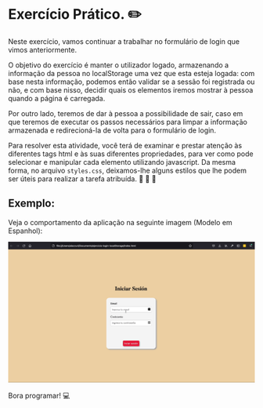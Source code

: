 # Exercício Prático. ✏️

Neste exercício, vamos continuar a trabalhar no formulário de login que vimos anteriormente.

O objetivo do exercício é manter o utilizador logado, armazenando a informação da pessoa no localStorage uma vez que esta esteja logada: com base nesta informação, podemos então validar se a sessão foi registrada ou não, e com base nisso, decidir quais os elementos iremos mostrar à pessoa quando a página é carregada.

Por outro lado, teremos de dar à pessoa a possibilidade de sair, caso em que teremos de executar os passos necessários para limpar a informação armazenada e redirecioná-la de volta para o formulário de login.

Para resolver esta atividade, você terá de examinar e prestar atenção às diferentes tags html e às suas diferentes propriedades, para ver como pode selecionar e manipular cada elemento utilizando javascript. Da mesma forma, no arquivo ```styles.css```, deixamos-lhe alguns estilos que lhe podem ser úteis para realizar a tarefa atribuída. 👀 👀 👀

## Exemplo:

Veja o comportamento da aplicação na seguinte imagem (Modelo em Espanhol):

<img src="./assets/form.gif">

Bora programar! 💻
